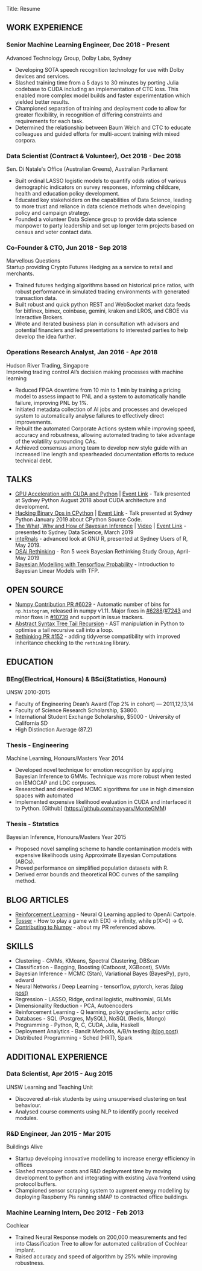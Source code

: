 Title: Resume

## WORK EXPERIENCE

### Senior Machine Learning Engineer, Dec 2018 - Present
Advanced Technology Group, Dolby Labs, Sydney

- Developing SOTA speech recognition technology for use with Dolby devices and services.
- Slashed training time from a 5 days to 30 minutes by porting Julia codebase to CUDA including an implementation of CTC loss. This enabled more complex model builds and faster experimentation which yielded better results.
- Championed separation of training and deployment code to allow for greater flexibility, in recognition of differing constraints and requirements for each task.
- Determined the relationship between Baum Welch and CTC to educate colleagues and guided efforts for multi-accent training with mixed corpora. 

### Data Scientist (Contract & Volunteer), Oct 2018 - Dec 2018
Sen. Di Natale's Office (Australian Greens), Australian Parliament

 - Built ordinal LASSO logistic models to quantify odds ratios of various demographic indicators on survey responses, informing childcare, health and education policy development.
 - Educated key stakeholders on the capabilities of Data Science, leading to more trust and reliance in data science methods when developing policy and campaign strategy.
 - Founded a volunteer Data Science group to provide data science manpower to party leadership and set up longer term projects based on census and voter contact data.

### Co-Founder & CTO, Jun 2018 - Sep 2018
Marvellous Questions  
Startup providing Crypto Futures Hedging as a service to retail and merchants.
 
 - Trained futures hedging algorithms based on historical price ratios, with robust performance in simulated trading environments with generated transaction data.
 - Built robust and quick python REST and WebSocket market data feeds for bitfinex, bimex, coinbase, gemini, kraken and LROS, and CBOE via Interactive Brokers.
 - Wrote and iterated business plan in consultation wth advisors and potential financiers and led presentations to interested parties to help develop the idea further.


### Operations Research Analyst, Jan 2016 - Apr 2018
Hudson River Trading, Singapore  
Improving trading control AI’s decision making processes with machine learning

 - Reduced FPGA downtime from 10 min to 1 min by training a pricing model to assess impact to PNL and a system to automatically handle failure, improving PNL by 1%.
 - Initiated metadata collection of AI  jobs and processes and developed system to automatically analyse failures to effectively direct improvements.
 - Rebuilt the automated Corporate Actions system while improving speed, accuracy and robustness, allowing automated trading to take advantage of the volatility surrounding CAs.
 - Achieved consensus among team to develop new style guide with an increased line length and spearheaded documentation efforts to reduce technical debt.

## TALKS

 - [GPU Acceleration with CUDA and Python](https://github.com/nayyarv/PyCudaIntro) | [Event Link](https://www.meetup.com/sydneypython/events/nrphrpyzcbpc/) - Talk presented at Sydney Python August 2018 about CUDA architecture and development.
 - [Hacking Binary Ops in CPython](https://github.com/nayyarv/CpythonLookingGlass) | [Event Link](https://www.meetup.com/sydneypython/events/nrphrpyxkbjc/) - Talk presented at Sydney Python January 2019 about CPython Source Code.
 - [The What, Why and How of Bayesian Inference](https://docs.google.com/presentation/d/e/2PACX-1vSykBSh072plEpk61jQvznUdNzS6MCpNYPltzDmxr4A0AOCkFVTtJfK3UqusuCDwParywF7sPwemIds/pub?start=false&loop=false&delayms=3000) | [Video](https://www.youtube.com/watch?v=A9r8C2GFR4k) | [Event Link](https://www.meetup.com/Data-Science-Sydney/events/259627528/) - presented to Sydney Data Science, March 2019
 - [inteRnals](https://github.com/nayyarv/inteRnals) - advanced look at GNU R, presented at Sydney Users of R, May 2019.
 - [DSAi Rethinking](https://dsai.org.au/courses/01-dsai-study-bayesian-inference-statistical-rethinking/) - Ran 5 week Bayesian Rethinking Study Group, April-May 2019
 - [Bayesian Modelling with Tensorflow Probability](https://www.meetup.com/en-AU/DeepSchool-io/events/260753939/) - Introduction to Bayesian Linear Models with TFP.


## OPEN SOURCE

 - [Numpy Contribution PR #6029](https://github.com/numpy/numpy/pull/6029) - Automatic number of bins for `np.histogram`, released in numpy v1.11. Major fixes in [#6288](https://github.com/numpy/numpy/pull/6288)/[#7243](https://github.com/numpy/numpy/pull/7243) and minor fixes in [#10739](https://github.com/numpy/numpy/pull/10739) and support in issue trackers.
 - [Abstract Syntax Tree Tail Recursion](https://github.com/nayyarv/python-tailrec) - AST manipulation in Python to optimise a tail recursive call into a loop.
 - [Rethinking PR #152](https://github.com/rmcelreath/rethinking/pull/152) - adding tidyverse compatibility with improved inheritance checking to the `rethinking` library.


## EDUCATION

### BEng(Electrical, Honours) & BSci(Statistics, Honours)
UNSW 2010-2015

 - Faculty of Engineering Dean’s Award (Top 2% in cohort) — 2011,12,13,14
 - Faculty of Science Research Scholarship, $3800.
 - International Student Exchange Scholarship, $5000 - University of California SD
 - High Distinction Average (87.2)

### Thesis - Engineering 
Machine Learning, Honours/Masters Year 2014

- Developed novel technique for emotion recognition by applying Bayesian Inference to GMMs. Technique was more robust when tested on IEMOCAP and LDC corpuses.
- Researched and developed MCMC algorithms for use in high dimension spaces with automated 
- Implemented expensive likelihood evaluation in CUDA and interfaced it to Python. [Github]
(https://github.com/nayyarv/MonteGMM)

### Thesis - Statstics
Bayesian Inference, Honours/Masters Year 2015

- Proposed novel sampling scheme to handle contamination models with expensive likelihoods using Approximate Bayesian Computations (ABCs).
- Proved performance on simplified population datasets with R.
- Derived error bounds and theoretical ROC curves of the sampling method.


## BLOG ARTICLES

- [Reinforcement Learning](https://nayyarv.github.io/blog/cartpole-q-learning) - Neural Q Learning applied to OpenAi Cartpole.
- [Tosser](https://nayyarv.github.io/blog/tosser) - How to play a game with E(X) -> infinity, while p(X>0) -> 0.
- [Contributing to Numpy](https://nayyarv.github.io/blog/my-contribution-to-numpy) - about my PR referenced above.

## SKILLS

- Clustering - GMMs, KMeans, Spectral Clustering, DBScan
- Classification - Bagging, Boosting (Catboost, XGBoost), SVMs
- Bayesian Inference - MCMC (Stan), Variational Bayes (BayesPy), pyro, edward
- Neural Networks / Deep Learning - tensorflow, pytorch, keras [(blog post)](https://nayyarv.github.io/blog/a-bayesians-view-on-neural-nets)
- Regression - LASSO, Ridge, ordinal logistic, multinomial, GLMs
- Dimensionality Reduction - PCA, Autoencoders 
- Reinforcement Learning - Q learning, policy gradients, actor critic
- Databases - SQL (Postgres, MySQL), NoSQL (Redis, Mongo)
- Programming - Python, R, C, CUDA, Julia, Haskell
- Deployment Analytics - Bandit Methods, A/B/n testing [(blog post)](https://nayyarv.github.io/blog/ab-testing-bandit-methods)
- Distributed Programming - Sched (HRT), Spark


## ADDITIONAL EXPERIENCE

### Data Scientist, Apr 2015 - Aug 2015
UNSW Learning and Teaching Unit

- Discovered at-risk students by using unsupervised clustering on test behaviour.
- Analysed course comments using NLP to identify poorly received modules.

### R&D Engineer, Jan 2015 - Mar 2015
Buildings Alive  

- Startup developing innovative modelling to increase energy efficiency in offices
- Slashed manpower costs and R&D deployment time by moving development to python and integrating with existing Java frontend using protocol buffers.
- Championed sensor scraping system to augment energy modelling by deploying Raspberry Pis running sMAP to contracted office buildings. 

### Machine Learning Intern, Dec 2012 - Feb 2013
Cochlear

- Trained Neural Response models on 200,000 measurements and fed into Classification Tree  to allow for automated calibration of Cochlear Implant.
- Raised accuracy and speed of algorithm by 25% while improving robustness.

